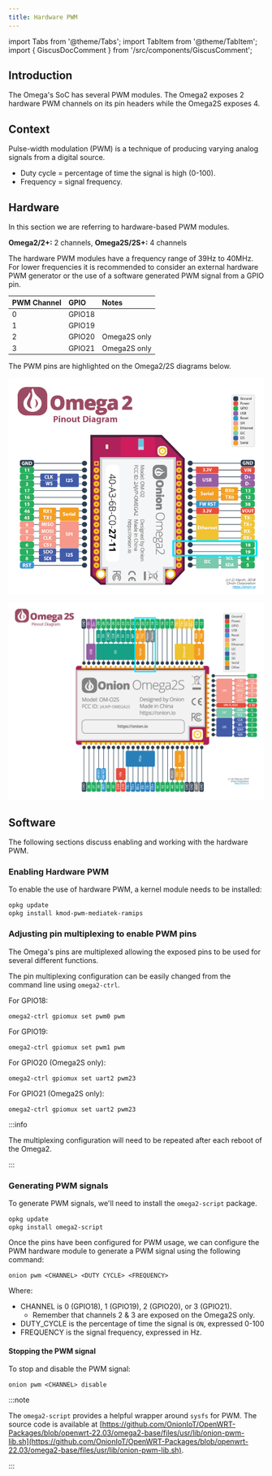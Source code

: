 ```yaml
---
title: Hardware PWM
---
```


import Tabs from '@theme/Tabs';
import TabItem from '@theme/TabItem';
import { GiscusDocComment } from '/src/components/GiscusComment';

## Introduction

The Omega's SoC has several PWM modules. The Omega2 exposes 2 hardware PWM channels on its pin headers while the Omega2S exposes 4.

## Context

Pulse-width modulation (PWM) is a technique of producing varying analog signals from a digital source.

- Duty cycle = percentage of time the signal is high (0-100).
- Frequency = signal frequency.

## Hardware

In this section we are referring to hardware-based PWM modules.

**Omega2/2+:** 2 channels, **Omega2S/2S+:** 4 channels

The hardware PWM modules have a frequency range of 39Hz to 40MHz. For lower frequencies it is recommended to consider an external hardware PWM generator or the use of a software generated PWM signal from a GPIO pin.

| PWM Channel | GPIO   | Notes        |
| :---------- | :----- | :----------- |
| 0           | GPIO18 |              |
| 1           | GPIO19 |              |
| 2           | GPIO20 | Omega2S only |
| 3           | GPIO21 | Omega2S only |

The PWM pins are highlighted on the Omega2/2S diagrams below.

<Tabs>
  <TabItem value="omega2" label="Omega2" default>

![omega2-pinout pwm pins](./assets/omega2-pinout-pwm-highlights.png)

  </TabItem>
  <TabItem value="omega2s" label="Omega2S">

![omega2s-pinout pwm pins](./assets/omega2s-pinout-pwm-highlights.png)

  </TabItem>
</Tabs>

## Software

The following sections discuss enabling and working with the hardware PWM.

### Enabling Hardware PWM

To enable the use of hardware PWM, a kernel module needs to be installed:

```shell
opkg update   
opkg install kmod-pwm-mediatek-ramips
```

### Adjusting pin multiplexing to enable PWM pins

The Omega's pins are multiplexed allowing the exposed pins to be used for several different functions.

The pin multiplexing configuration can be easily changed from the command line using `omega2-ctrl`.

For GPIO18:

```shell
omega2-ctrl gpiomux set pwm0 pwm
```

For GPIO19:

```shell
omega2-ctrl gpiomux set pwm1 pwm
```

For GPIO20 (Omega2S only):

```shell
omega2-ctrl gpiomux set uart2 pwm23
```

For GPIO21 (Omega2S only):

```shell
omega2-ctrl gpiomux set uart2 pwm23
```

:::info

The multiplexing configuration will need to be repeated after each reboot of the Omega2.

:::

### Generating PWM signals

To generate PWM signals, we'll need to install the `omega2-script` package.

```shell
opkg update
opkg install omega2-script
```

Once the pins have been configured for PWM usage, we can configure the PWM hardware module to generate a PWM signal using the following command:

```shell
onion pwm <CHANNEL> <DUTY CYCLE> <FREQUENCY>
```

Where:

- CHANNEL is 0 (GPIO18), 1 (GPIO19), 2 (GPIO20), or 3 (GPIO21).
  - Remember that channels 2 & 3 are exposed on the Omega2S only.
- DUTY_CYCLE is the percentage of time the signal is `ON`, expressed 0-100
- FREQUENCY is the signal frequency, expressed in Hz.

#### Stopping the PWM signal

To stop and disable the PWM signal:

```shell
onion pwm <CHANNEL> disable
```

:::note

The `omega2-script` provides a helpful wrapper around `sysfs` for PWM. The source code is available at [https://github.com/OnionIoT/OpenWRT-Packages/blob/openwrt-22.03/omega2-base/files/usr/lib/onion-pwm-lib.sh](https://github.com/OnionIoT/OpenWRT-Packages/blob/openwrt-22.03/omega2-base/files/usr/lib/onion-pwm-lib.sh). 

:::

<GiscusDocComment />
